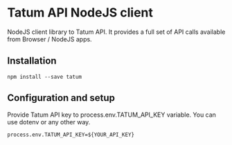 # Tatum API NodeJS client

NodeJS client library to Tatum API. It provides a full set of API calls available from Browser / NodeJS apps. 

## Installation
```npm install --save tatum```

## Configuration and setup
Provide Tatum API key to process.env.TATUM_API_KEY variable. You can use dotenv or any other way.

```process.env.TATUM_API_KEY=${YOUR_API_KEY}```